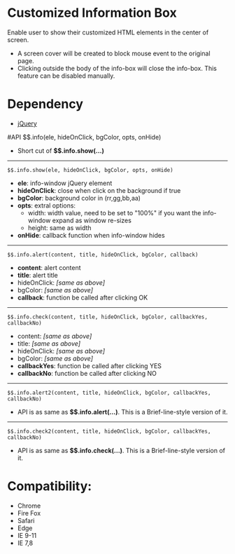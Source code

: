 # Customized Information Box
Enable user to show their customized HTML elements in the center of screen.  

- A screen cover will be created to block mouse event to the original page.
- Clicking outside the body of the info-box will close the info-box. This feature can be disabled manually.

# Dependency
- [jQuery][]

#API
    $$.info(ele, hideOnClick, bgColor, opts, onHide)      

- Short cut of **$$.info.show(...)**  

---

    $$.info.show(ele, hideOnClick, bgColor, opts, onHide)

- **ele**: info-window jQuery element  
- **hideOnClick**: close when click on the background if true  
- **bgColor**: background color in (rr,gg,bb,aa)  
- **opts**:  extral options:  
    + width: width value, need to be set to "100%" if you want the info-window expand as window re-sizes  
    + height: same as width
- **onHide**: callback function when info-window hides
       
---
     
    $$.info.alert(content, title, hideOnClick, bgColor, callback)
 
- **content**: alert content
- **title**: alert title
- hideOnClick: *[same as above]*  
- bgColor: *[same as above]*  
- **callback**: function be called after clicking OK

---

    $$.info.check(content, title, hideOnClick, bgColor, callbackYes, callbackNo) 

- content: *[same as above]*  
- title: *[same as above]*  
- hideOnClick: *[same as above]*  
- bgColor: *[same as above]*  
- **callbackYes**: function be called after clicking YES
- **callbackNo**: function be called after clicking NO
     
---

    $$.info.alert2(content, title, hideOnClick, bgColor, callbackYes, callbackNo) 

- API is as same as **$$.info.alert(...)**. This is a Brief-line-style version of it.
     
---

    $$.info.check2(content, title, hideOnClick, bgColor, callbackYes, callbackNo) 

- API is as same as **$$.info.check(...)**. This is a Brief-line-style version of it.
     
# Compatibility:
- Chrome
- Fire Fox
- Safari
- Edge
- IE 9-11
- IE 7,8

[jQuery]: https://jquery.com/ "jQuery Home Page"